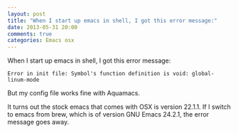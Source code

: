 ```yaml
---
layout: post
title: "When I start up emacs in shell, I got this error message:"
date: 2013-05-31 20:00
comments: true
categories: Emacs osx
---
```


When I start up emacs in shell, I got this error message:

```
Error in init file: Symbol's function definition is void: global-linum-mode
```

But my config file works fine with Aquamacs.


It turns out the stock emacs that comes with OSX is version 22.1.1. If I switch to emacs from brew, which is of version GNU Emacs 24.2.1, the error message goes away.

